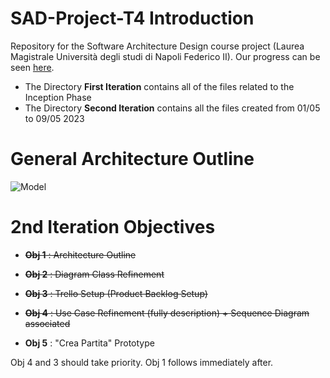 # SAD-Project-T4 Introduction

Repository for the Software Architecture Design course project (Laurea Magistrale Università degli studi di Napoli Federico II).
Our progress can be seen [here](https://trello.com/invite/sadtask4/ATTI54e0f32b2eb2ddf0aab52c944a6a26f4ACEF84C6).

- The Directory **First Iteration** contains all of the files related to the Inception Phase
- The Directory **Second Iteration** contains all the files created from 01/05 to 09/05 2023

# General Architecture Outline

![Model](https://github.com/micvita/SAD-Project-T4/blob/main/Second%20Iteration/DiagramsPNGs/Architecture%20Diagram.png)

# 2nd Iteration Objectives

- <del>**Obj 1** : Architecture Outline</del>

- <del>**Obj 2** : Diagram Class Refinement</del>

- <del>**Obj 3** : Trello Setup (Product Backlog Setup)</del>

- <del>**Obj 4** : Use Case Refinement (fully description) + Sequence Diagram associated</del>

- **Obj 5** : "Crea Partita" Prototype

Obj 4 and 3 should take priority. Obj 1 follows immediately after.

